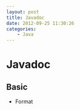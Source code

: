 ```yaml
---
layout: post
title: Javadoc
date: 2012-09-25 11:30:26
categories:
	- Java
---
```

Javadoc
======
Basic
------
- Format

